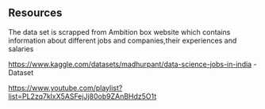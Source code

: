 ## Resources
The data set is scrapped from Ambition box website which contains information about different jobs and companies,their experiences and salaries

https://www.kaggle.com/datasets/madhurpant/data-science-jobs-in-india - Dataset

https://www.youtube.com/playlist?list=PL2zq7klxX5ASFejJj80ob9ZAnBHdz5O1t
